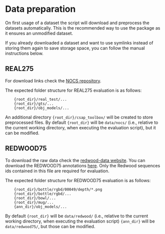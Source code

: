 # Data preparation

On first usage of a dataset the script will download and preprocess the datasets automatically. This is the recommended way to use the package as it ensures an unmodified dataset.

If you already downloaded a dataset and want to use symlinks instead of storing them again to save storage space, you can follow the manual instructions below.

## REAL275
For download links check the [NOCS repository](https://github.com/hughw19/NOCS_CVPR2019).

The expected folder structure for REAL275 evaluation is as follows:
```
    {root_dir}/real_test/...
    {root_dir}/gts/...
    {root_dir}/obj_models/...
```
An additional directory `{root_dir}/csap_toolbox/` will be created to store preprocessed files. By default `{root_dir}` will be `data/nocs/` (i.e., relative to the current working directory, when executing the evaluation script), but it can be modified.

## REDWOOD75
To download the raw data check the [redwood-data website](http://redwood-data.org/3dscan/dataset.html).
You can download the REDWOOD75 annotations [here](https://drive.google.com/file/d/1PMvIblsXWDxEJykVwhUk_QEjy4_bmDU-/view?usp=sharing). Only the Redwood sequences ids contained in this file are required for evaluation.

The expected folder structure for REDWOOD75 evaluation is as follows:
```
    {root_dir}/bottle/rgbd/00049/depth/*.png
    {root_dir}/bottle/rgbd/...
    {root_dir}/bowl/...
    {root_dir}/mug/...
    {ann_dir}/obj_models/...
```
By default `{root_dir}` will be `data/redwood/` (i.e., relative to the current working directory, when executing the evaluation script) `{ann_dir}` will be `data/redwood75/`, but those can be modified.
